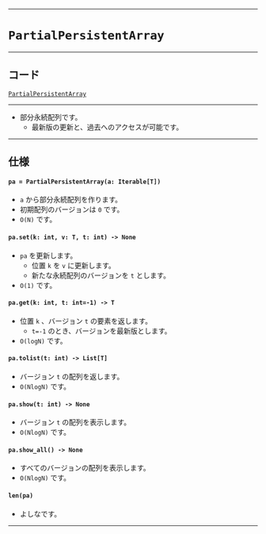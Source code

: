 _____

# `PartialPersistentArray`

_____

## コード

[`PartialPersistentArray`](https://github.com/titanium-22/Library_py/blob/main/DataStructures/Array/PartialPersistentArray.py)

_____

- 部分永続配列です。
  - 最新版の更新と、過去へのアクセスが可能です。

_____

## 仕様

#### `pa = PartialPersistentArray(a: Iterable[T])`
- `a` から部分永続配列を作ります。
- 初期配列のバージョンは `0` です。
- `O(N)` です。

#### `pa.set(k: int, v: T, t: int) -> None`
- `pa` を更新します。
  - 位置 `k` を `v` に更新します。
  - 新たな永続配列のバージョンを `t` とします。
- `O(1)` です。

#### `pa.get(k: int, t: int=-1) -> T`
- 位置 `k` 、バージョン `t` の要素を返します。
  - `t=-1` のとき、バージョンを最新版とします。
- `O(logN)` です。

#### `pa.tolist(t: int) -> List[T]`
- バージョン `t` の配列を返します。
- `O(NlogN)` です。

#### `pa.show(t: int) -> None`
- バージョン `t` の配列を表示します。
- `O(NlogN)` です。

#### `pa.show_all() -> None`
- すべてのバージョンの配列を表示します。
- `O(NlogN)` です。

#### `len(pa)`
- よしなです。

_____

